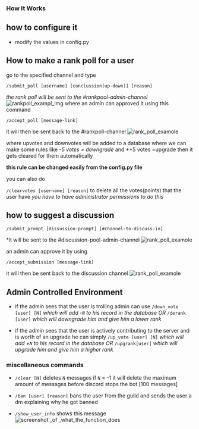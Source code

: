 ### How It Works

  

## how to configure it

- modify the values in config.py 

## How to make a rank poll for a user

go to the specified channel and type

```/submit_poll [username] [conclussion(up-down)] [reason] ```

*the rank poll will be sent to the #rankpool-admin-channel*
![rankpoll_exampl_img](imgs/rankpoll_admin_channel_example.png)
where an admin can approved it using this command

```/accept_poll [message-link]``` 

it will then be sent back to the #rankpoll-channel
![rank_poll_examole](/imgs/rankpoll_example.png)

 where upvotes and downvotes will be added to a database where we can make some rules like *-5 votes = downgrade*  and *+5 votes =upgrade then it gets cleared for them automatically  
 
 **this rule can be changed easily from the config.py file**

 

you can also do

```/clearvotes [username] [reason]``` to delete all the votes(points) that the user have
*you have to have administrator permissions to do this*

## how to suggest a discussion

  
```/submit_prompt [dissussion-prompt] [#channel-to-discuss-in]```

*it will be sent to the #discussion-pool-admin-channel
![rank_poll_examole](/imgs/discussion_prompt_admin_channel_example.png)

an admin can approve it by using  

```/accept_submission [message-link]``` 


it will then be sent back to the discussion channel
![rank_poll_examole](/imgs/discussion_prompt_example.png)
## Admin Controlled Environment

- if the admin sees that the user is trolling admin can use ```/down_vote [user] [N]``` *which will 
  add -`N` to his record in the database OR* ```/derank [user]``` *which will downgrade him and give him a lower rank*

- if the admin sees that the user is actively contributing to the server and is worth of an upgrade he can simply ```/up_vote [user] [N]``` *which will add +`N` to his record in the database* *OR* ```/upgrank[user]``` *which will upgrade him and give him a higher rank*



### miscellaneous commands

- `/clear [N]` deletes `N` messages if `N` = -1 it will delete the maximum amount of messages before discord stops the bot [100 messages] 

- `/ban [user] [reason]` bans the user from the guild and sends the user a dm explaining why he got banned 

- `/show_user_info` shows this message
  ![screenshot _of _what_the_function_does](/imgs/show_users_info.png)
  